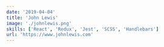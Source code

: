 ```yaml
---
date: '2019-04-04'
title: 'John Lewis'
image: './johnlewis.png'
skills: ['React', 'Redux', 'Jest', 'SCSS', 'Handlebars']
url: 'https://www.johnlewis.com'
---
```


